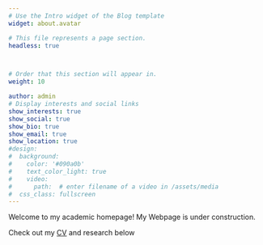 ```yaml
---
# Use the Intro widget of the Blog template
widget: about.avatar

# This file represents a page section.
headless: true



# Order that this section will appear in.
weight: 10

author: admin
# Display interests and social links
show_interests: true
show_social: true
show_bio: true
show_email: true
show_location: true
#design:
#  background:
#    color: '#090a0b'
#    text_color_light: true
#    video:
#      path:  # enter filename of a video in /assets/media
#  css_class: fullscreen
---
```


Welcome to my academic homepage!
My Webpage is under construction.


Check out my [CV](/about/) and research below
